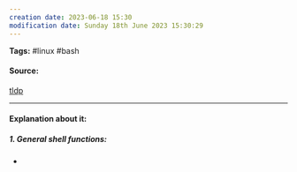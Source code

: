 ```yaml
---
creation date: 2023-06-18 15:30
modification date: Sunday 18th June 2023 15:30:29
---
```


**Tags:** #linux #bash 

#### Source:
[tldp](https://tldp.org/LDP/Bash-Beginners-Guide/html/sect_01_01.html)

--------------------------------------

#### Explanation about it:

##### 1. General shell functions:

* 
